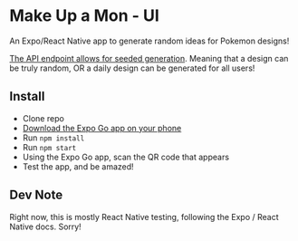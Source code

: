 # Make Up a Mon - UI

An Expo/React Native app to generate random ideas for Pokemon designs!

[The API endpoint allows for seeded generation](https://github.com/dylbyl/mon-api/). Meaning that a design can be truly random, OR a daily design can be generated for all users!

## Install
- Clone repo
- [Download the Expo Go app on your phone](https://expo.dev/client)
- Run `npm install`
- Run `npm start`
- Using the Expo Go app, scan the QR code that appears
- Test the app, and be amazed!


## Dev Note
Right now, this is mostly React Native testing, following the Expo / React Native docs. Sorry!
